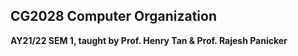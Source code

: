 ## CG2028 Computer Organization

**AY21/22 SEM 1, taught by Prof. Henry Tan & Prof. Rajesh Panicker**
